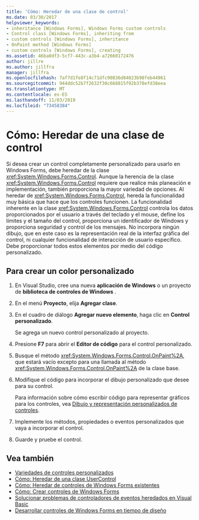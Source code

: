 ```yaml
---
title: 'Cómo: Heredar de una clase de control'
ms.date: 03/30/2017
helpviewer_keywords:
- inheritance [Windows Forms], Windows Forms custom controls
- Control class [Windows Forms], inheriting from
- custom controls [Windows Forms], inheritance
- OnPaint method [Windows Forms]
- custom controls [Windows Forms], creating
ms.assetid: 46ba0df3-5cf7-443c-a3b4-a72660172476
author: jillre
ms.author: jillfra
manager: jillfra
ms.openlocfilehash: 7af7d1fe8f14c71dfc90836d84023b98feb44961
ms.sourcegitcommit: 944ddc52b7f2632f30c668815f92b378efd38eea
ms.translationtype: MT
ms.contentlocale: es-ES
ms.lasthandoff: 11/03/2019
ms.locfileid: "73458384"
---
```

# <a name="how-to-inherit-from-the-control-class"></a>Cómo: Heredar de una clase de control

Si desea crear un control completamente personalizado para usarlo en Windows Forms, debe heredar de la clase <xref:System.Windows.Forms.Control>. Aunque la herencia de la clase <xref:System.Windows.Forms.Control> requiere que realice más planeación e implementación, también proporciona la mayor variedad de opciones. Al heredar de <xref:System.Windows.Forms.Control>, hereda la funcionalidad muy básica que hace que los controles funcionen. La funcionalidad inherente en la clase <xref:System.Windows.Forms.Control> controla los datos proporcionados por el usuario a través del teclado y el mouse, define los límites y el tamaño del control, proporciona un identificador de Windows y proporciona seguridad y control de los mensajes. No incorpora ningún dibujo, que en este caso es la representación real de la interfaz gráfica del control, ni cualquier funcionalidad de interacción de usuario específico. Debe proporcionar todos estos elementos por medio del código personalizado.

## <a name="to-create-a-custom-control"></a>Para crear un color personalizado

1. En Visual Studio, cree una nueva **aplicación de Windows** o un proyecto de **biblioteca de controles de Windows** .

2. En el menú **Proyecto**, elija **Agregar clase**.

3. En el cuadro de diálogo **Agregar nuevo elemento**, haga clic en **Control personalizado**.

   Se agrega un nuevo control personalizado al proyecto.

4. Presione **F7** para abrir el **Editor de código** para el control personalizado.

5. Busque el método <xref:System.Windows.Forms.Control.OnPaint%2A>, que estará vacío excepto para una llamada al método <xref:System.Windows.Forms.Control.OnPaint%2A> de la clase base.

6. Modifique el código para incorporar el dibujo personalizado que desee para su control.

   Para información sobre cómo escribir código para representar gráficos para los controles, vea [Dibujo y representación personalizados de controles](custom-control-painting-and-rendering.md).

7. Implemente los métodos, propiedades o eventos personalizados que vaya a incorporar el control.

8. Guarde y pruebe el control.

## <a name="see-also"></a>Vea también

- [Variedades de controles personalizados](varieties-of-custom-controls.md)
- [Cómo: Heredar de una clase UserControl](how-to-inherit-from-the-usercontrol-class.md)
- [Cómo: Heredar de controles de Windows Forms existentes](how-to-inherit-from-existing-windows-forms-controls.md)
- [Cómo: Crear controles de Windows Forms](how-to-author-controls-for-windows-forms.md)
- [Solucionar problemas de controladores de eventos heredados en Visual Basic](../../../visual-basic/programming-guide/language-features/events/troubleshooting-inherited-event-handlers.md)
- [Desarrollar controles de Windows Forms en tiempo de diseño](developing-windows-forms-controls-at-design-time.md)
